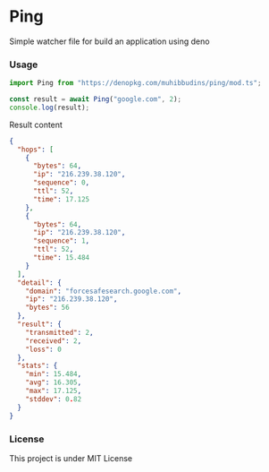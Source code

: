 # Ping

Simple watcher file for build an application using deno

### Usage

```typescript
import Ping from "https://denopkg.com/muhibbudins/ping/mod.ts";

const result = await Ping("google.com", 2);
console.log(result);
```

Result content

```json
{
  "hops": [
    {
      "bytes": 64,
      "ip": "216.239.38.120",
      "sequence": 0,
      "ttl": 52,
      "time": 17.125
    },
    {
      "bytes": 64,
      "ip": "216.239.38.120",
      "sequence": 1,
      "ttl": 52,
      "time": 15.484
    }
  ],
  "detail": {
    "domain": "forcesafesearch.google.com",
    "ip": "216.239.38.120",
    "bytes": 56
  },
  "result": {
    "transmitted": 2,
    "received": 2,
    "loss": 0
  },
  "stats": {
    "min": 15.484,
    "avg": 16.305,
    "max": 17.125,
    "stddev": 0.82
  }
}
```

### License

This project is under MIT License
